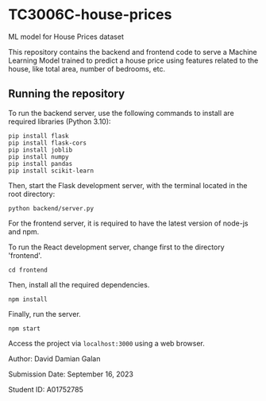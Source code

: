 # TC3006C-house-prices
ML model for House Prices dataset

This repository contains the backend and frontend code to serve a Machine Learning Model trained to predict a house price using features related to the house, like total area, number of bedrooms, etc.

## Running the repository

To run the backend server, use the following commands to install are required libraries (Python 3.10):

```
pip install flask
pip install flask-cors
pip install joblib
pip install numpy
pip install pandas
pip install scikit-learn
```

Then, start the Flask development server, with the terminal located in the root directory:

```
python backend/server.py
```

For the frontend server, it is required to have the latest version of node-js and npm.

To run the React development server, change first to the directory 'frontend'.

```
cd frontend
```

Then, install all the required dependencies.

```
npm install
```

Finally, run the server.

```
npm start
```

Access the project via ` localhost:3000 ` using a web browser.

Author: David Damian Galan

Submission Date: September 16, 2023

Student ID: A01752785
